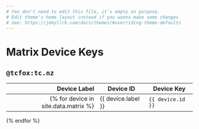 ```yaml
---
# You don't need to edit this file, it's empty on purpose.
# Edit theme's home layout instead if you wanna make some changes
# See: https://jekyllrb.com/docs/themes/#overriding-theme-defaults
---
```


Matrix Device Keys
==================

`@tcfox:tc.nz`
--------------

| Device Label | Device ID | Device Key |
|-------------:|-----------|------------|
{% for device in site.data.matrix %}| {{ device.label }} | `{{ device.id }}` | `{{ device.key }}` |
{% endfor %}